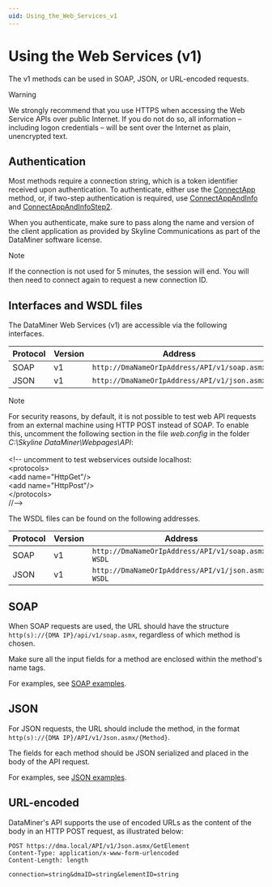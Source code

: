 ```yaml
---
uid: Using_the_Web_Services_v1
---
```


# Using the Web Services (v1)

The v1 methods can be used in SOAP, JSON, or URL-encoded requests.

> [!WARNING]
> We strongly recommend that you use HTTPS when accessing the Web Service APIs over public Internet. If you do not do so, all information – including logon credentials – will be sent over the Internet as plain, unencrypted text.

## Authentication

Most methods require a connection string, which is a token identifier received upon authentication. To authenticate, either use the [ConnectApp](xref:ConnectApp) method, or, if two-step authentication is required, use [ConnectAppAndInfo](xref:ConnectAppAndInfo) and [ConnectAppAndInfoStep2](xref:ConnectAppAndInfoStep2).

When you authenticate, make sure to pass along the name and version of the client application as provided by Skyline Communications as part of the DataMiner software license.

> [!NOTE]
> If the connection is not used for 5 minutes, the session will end. You will then need to connect again to request a new connection ID.

## Interfaces and WSDL files

The DataMiner Web Services (v1) are accessible via the following interfaces.

| Protocol | Version | Address          |
|----------|---------|------------------|
| SOAP     | v1      | `http://DmaNameOrIpAddress/API/v1/soap.asmx` |
| JSON     | v1      | `http://DmaNameOrIpAddress/API/v1/json.asmx` |

> [!NOTE]
> For security reasons, by default, it is not possible to test web API requests from an external machine using HTTP POST instead of SOAP. To enable this, uncomment the following section in the file *web.config* in the folder *C:\\Skyline DataMiner\\Webpages\\API*:<br><br> \<!-- uncomment to test webservices outside localhost:<br> \<protocols><br> \<add name="HttpGet"/><br> \<add name="HttpPost"/><br> \</protocols><br> //-->

The WSDL files can be found on the following addresses.

| Protocol | Version | Address                |
|----------|---------|------------------------|
| SOAP     | v1      | `http://DmaNameOrIpAddress/API/v1/soap.asmx?WSDL` |
| JSON     | v1      | `http://DmaNameOrIpAddress/API/v1/json.asmx?WSDL` |

## SOAP

When SOAP requests are used, the URL should have the structure `http(s)://{DMA IP}/api/v1/soap.asmx`, regardless of which method is chosen.

Make sure all the input fields for a method are enclosed within the method's name tags.

For examples, see [SOAP examples](xref:WS_v1_examples#soap-examples).

## JSON

For JSON requests, the URL should include the method, in the format `http(s)://{DMA IP}/API/v1/Json.asmx/{Method}`.

The fields for each method should be JSON serialized and placed in the body of the API request.

For examples, see [JSON examples](xref:WS_v1_examples#json-examples).

## URL-encoded

DataMiner's API supports the use of encoded URLs as the content of the body in an HTTP POST request, as illustrated below:

```
POST https://dma.local/API/v1/Json.asmx/GetElement
Content-Type: application/x-www-form-urlencoded
Content-Length: length

connection=string&dmaID=string&elementID=string
```
